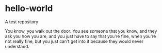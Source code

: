 # hello-world
A test repository


You know, you walk out the door. You see someone that you know, and they ask you how you are, and you just have to say that you're fine, when you're not really fine, but you just can't get into it because they would never understand.
